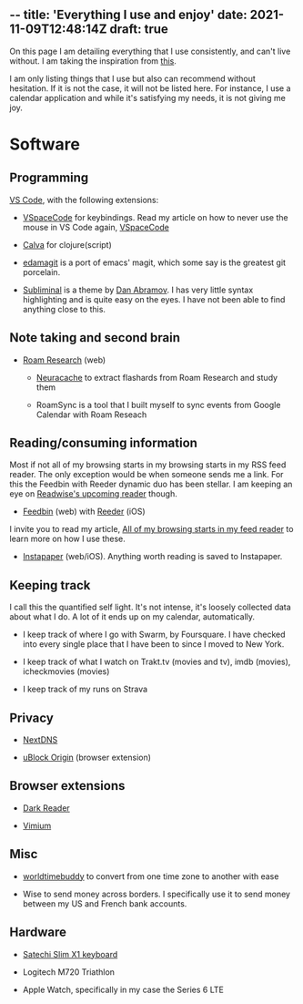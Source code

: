 --
title: 'Everything I use and enjoy'
date: 2021-11-09T12:48:14Z
draft: true
--

On this page I am detailing everything that I use consistently, and can't live without. I am taking the inspiration from [this](https://danielwirtz.com/tools).

I am only listing things that I use but also can recommend without hesitation. If it is not the case, it will not be listed here. For instance, I use a calendar application and while it's satisfying my needs, it is not giving me joy.

# Software

## Programming

[VS Code](/articles/vs-code), with the following extensions:

- [VSpaceCode](/articles/vspacecode) for keybindings. Read my article on how to never use the mouse in VS Code again, [VSpaceCode](/articles/vspacecode)

- [Calva](/articles/calva) for clojure(script)

- [edamagit](/articles/edamagit) is a port of emacs' magit, which some say is the greatest git porcelain.

- [Subliminal](https://marketplace.visualstudio.com/items?itemName=gaearon.subliminal) is a theme by [Dan Abramov](/articles/dan-abramov). I has very little syntax highlighting and is quite easy on the eyes. I have not been able to find anything close to this.

## Note taking and second brain

- [Roam Research](/articles/roam-research) (web)

  - [Neuracache](/articles/neuracache) to extract flashards from Roam Research and study them

  - RoamSync is a tool that I built myself to sync events from Google Calendar with Roam Reseach 

## Reading/consuming information

Most if not all of my browsing starts in my browsing starts in my RSS feed reader. The only exception would be when someone sends me a link. For this the Feedbin with Reeder dynamic duo has been stellar. I am keeping an eye on [Readwise's upcoming reader](https://readwise.io/read) though.

- [Feedbin](/articles/feedbin) (web) with [Reeder](/articles/reeder) (iOS)

I invite you to read my article, [All of my browsing starts in my feed reader](/articles/all-of-my-browsing-starts-in-my-feed-reader) to learn more on how I use these.

- [Instapaper](/articles/instapaper) (web/iOS). Anything worth reading is saved to Instapaper.

## Keeping track

I call this the quantified self light. It's not intense, it's loosely collected data about what I do. A lot of it ends up on my calendar, automatically.

 - I keep track of where I go with Swarm, by Foursquare. I have checked into every single place that I have been to since I moved to New York.

- I keep track of what I watch on Trakt.tv (movies and tv), imdb (movies), icheckmovies (movies)

- I keep track of my runs on Strava

## Privacy

- [NextDNS](/articles/nextdns)

- [uBlock Origin](/articles/ublock-origin) (browser extension)

## Browser extensions

- [Dark Reader](/articles/dark-reader)

- [Vimium](/articles/vimium)

## Misc

- [worldtimebuddy](https://worldtimebuddy.com) to convert from one time zone to another with ease

- Wise to send money across borders. I specifically use it to send money between my US and French bank accounts.

## Hardware

- [Satechi Slim X1 keyboard](/articles/satechi-slim-x1-keyboard)

- Logitech M720 Triathlon

- Apple Watch, specifically in my case the Series 6 LTE